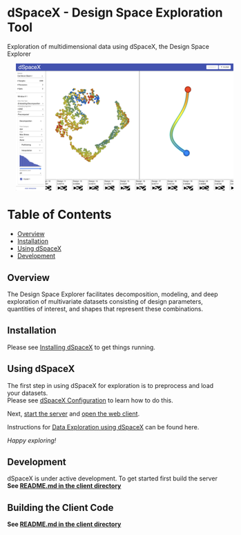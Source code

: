 # dSpaceX - Design Space Exploration Tool

Exploration of multidimensional data using dSpaceX, the Design Space Explorer

<img src="documentation/images/all_samples.png" width="1000px" align="center" hspace="20">

Table of Contents
====================
- [Overview](#overview)  
- [Installation](#installation)  
- [Using dSpaceX](#using-dspacex)  
- [Development](#development)  

## Overview
The Design Space Explorer facilitates decomposition, modeling, and deep exploration of multivariate datasets consisting of design parameters, quantities of interest, and shapes that represent these combinations. 


## Installation
Please see [Installing dSpaceX](documentation/INSTALL.md) to get things running.

## Using dSpaceX
The first step in using dSpaceX for exploration is to preprocess and load your datasets.  
Please see [dSpaceX Configuration](./documentation/configuration.md) to learn how to do this.  

Next, [start the server](documentation/server.md#running-the-server) and [open the web client](./client/README.md#running).  

Instructions for [Data Exploration using dSpaceX](documentation/using.md) can be found here.  

_Happy exploring!_

## Development
dSpaceX is under active development. To get started first build the server
**See [README.md in the client directory](./client/README.md)**

## Building the Client Code
**See [README.md in the client directory](./client/README.md)**
